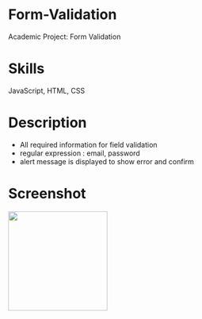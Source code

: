 # Form-Validation
Academic Project: Form Validation

Skills
=
JavaScript, HTML, CSS

Description
=
- All required information for field validation
- regular expression : email, password
- alert message is displayed to show error and confirm

Screenshot
=
<img src="https://user-images.githubusercontent.com/59883982/83216252-cf830e80-a136-11ea-955c-7c515c13b16d.jpg" width = "200"></img>
